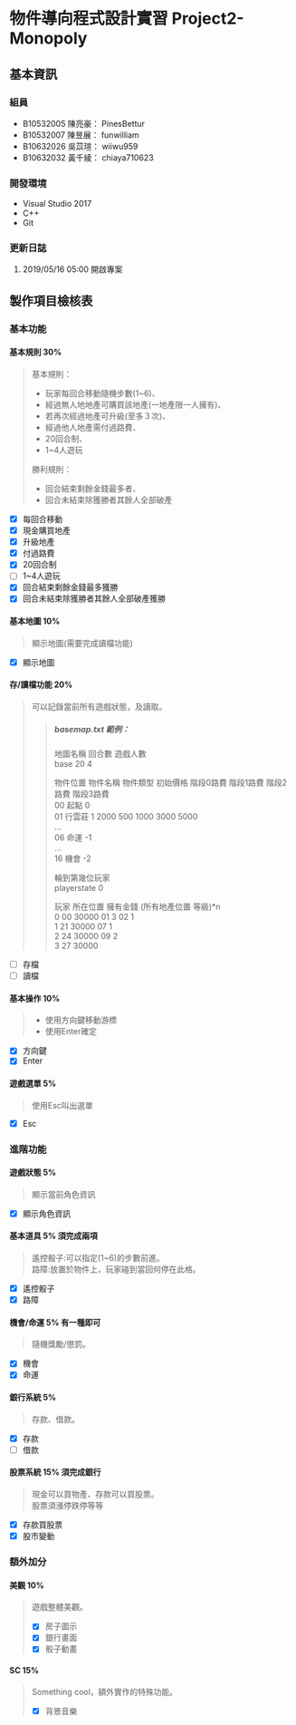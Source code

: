# 物件導向程式設計實習 Project2-Monopoly

## 基本資訊

### 組員
* B10532005 陳亮豪： PinesBettur  
* B10532007 陳昱展： funwilliam  
* B10632026 吳苡瑄： wiiwu959  
* B10632032 黃千綾： chiaya710623

### 開發環境
* Visual Studio 2017
* C++
* Git

### 更新日誌
1. 2019/05/16 05:00 開啟專案


## 製作項目檢核表

### 基本功能

#### 基本規則 30%
> 基本規則：
> * 玩家每回合移動隨機步數(1~6)、
> * 經過無人地地產可購買該地產(一地產限一人擁有)、
> * 若再次經過地產可升級(至多３次)、
> * 經過他人地產需付過路費、
> * 20回合制、
> * 1~4人遊玩  
> 
> 勝利規則：  
> * 回合結束剩餘金錢最多者、
> * 回合未結束除獲勝者其餘人全部破產
- [x] 每回合移動
- [x] 現金購買地產
- [x] 升級地產
- [x] 付過路費
- [x] 20回合制
- [ ] 1~4人遊玩
- [x] 回合結束剩餘金錢最多獲勝
- [x] 回合未結束除獲勝者其餘人全部破產獲勝

#### 基本地圖 10%
> 顯示地圖(需要完成讀檔功能)
- [x] 顯示地圖

#### 存/讀檔功能 20%
> 可以記錄當前所有遊戲狀態，及讀取。
> > ##### basemap.txt 範例：
> > 地圖名稱 回合數 遊戲人數  
> > base 20 4  
> >   
> > 物件位置 物件名稱 物件類型 初始價格 階段0路費 階段1路費 階段2路費 階段3路費  
> > 00 起點 0  
> > 01 行雲莊 1 2000 500 1000 3000 5000  
> > ...  
> > 06 命運 -1  
> > ...  
> > 16 機會 -2  
> >   
> > 輪到第幾位玩家  
> > playerstate 0
> > 
> > 玩家 所在位置 擁有金錢 (所有地產位置 等級)*n  
> > 0 00 30000 01 3 02 1  
> > 1 21 30000 07 1  
> > 2 24 30000 09 2  
> > 3 27 30000  
- [ ] 存檔
- [ ] 讀檔

#### 基本操作 10%
> * 使用方向鍵移動游標
> * 使用Enter確定
- [x] 方向鍵
- [x] Enter

#### 遊戲選單 5%
> 使用Esc叫出選單
- [x] Esc

### 進階功能

#### 遊戲狀態 5%
>  顯示當前角色資訊
- [x] 顯示角色資訊

#### 基本道具 5% 須完成兩項
> 遙控骰子:可以指定(1~6)的步數前進。  
> 路障:放置於物件上，玩家碰到當回何停在此格。
- [x] 遙控骰子
- [x] 路障

#### 機會/命運 5% 有一種即可
> 隨機獎勵/懲罰。
- [x] 機會
- [x] 命運

#### 銀行系統 5%
> 存款、借款。
- [x] 存款
- [ ] 借款

#### 股票系統 15% 須完成銀行
> 現金可以買物產、存款可以買股票。  
> 股票須漲停跌停等等
- [x] 存款買股票
- [x] 股市變動

### 額外加分
#### 美觀 10%
> 遊戲整體美觀。
> - [x] 房子圖示
> - [x] 銀行畫面
> - [x] 骰子動畫

#### SC 15%
> Something cool，額外實作的特殊功能。
> - [x] 背景音樂
